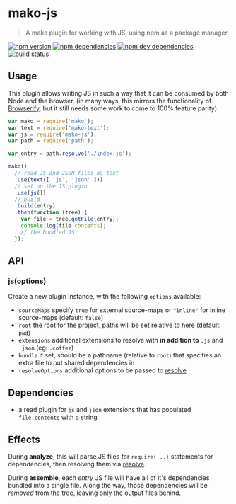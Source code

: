 # mako-js

> A mako plugin for working with JS, using npm as a package manager.

[![npm version](https://img.shields.io/npm/v/mako-js.svg)](https://www.npmjs.com/package/mako-js)
[![npm dependencies](https://img.shields.io/david/makojs/js.svg)](https://david-dm.org/makojs/js)
[![npm dev dependencies](https://img.shields.io/david/dev/makojs/js.svg)](https://david-dm.org/makojs/js#info=devDependencies)
[![build status](https://img.shields.io/travis/makojs/js.svg)](https://travis-ci.org/makojs/js)

## Usage

This plugin allows writing JS in such a way that it can be consumed by both Node and the browser.
(in many ways, this mirrors the functionality of [Browserify](http://browserify.org/), but it still
needs some work to come to 100% feature parity)

```js
var mako = require('mako');
var text = require('mako-text');
var js = require('mako-js');
var path = require('path');

var entry = path.resolve('./index.js');

mako()
  // read JS and JSON files as text
  .use(text([ 'js', 'json' ]))
  // set up the JS plugin
  .use(js())
  // build
  .build(entry)
  .then(function (tree) {
    var file = tree.getFile(entry);
    console.log(file.contents);
    // the bundled JS
  });
```

## API

### js(options)

Create a new plugin instance, with the following `options` available:

 - `sourceMaps` specify `true` for external source-maps or `"inline"` for inline source-maps (default: `false`)
 - `root` the root for the project, paths will be set relative to here (default: `pwd`)
 - `extensions` additional extensions to resolve with **in addition to** `.js` and `.json` (eg: `.coffee`)
 - `bundle` if set, should be a pathname (relative to `root`) that specifies an extra file to put shared dependencies in
 - `resolveOptions` additional options to be passed to [resolve](https://www.npmjs.com/package/resolve)

## Dependencies

 - a read plugin for `js` and `json` extensions that has populated `file.contents` with a string

## Effects

During **analyze**, this will parse JS files for `require(...)` statements for dependencies, then
resolving them via [resolve](https://www.npmjs.com/package/resolve).

During **assemble**, each _entry_ JS file will have all of it's dependencies bundled into a single
file. Along the way, those dependencies will be _removed_ from the tree, leaving only the output
files behind.
